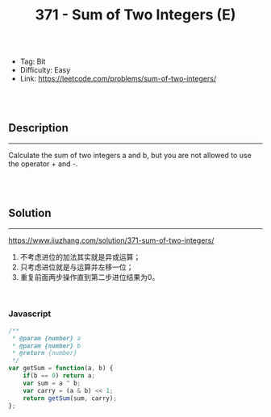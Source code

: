 # <center>371 - Sum of Two Integers (E)</center> 



<br></br>

* Tag: Bit
* Difficulty: Easy
* Link: https://leetcode.com/problems/sum-of-two-integers/

<br></br>



## Description
----
Calculate the sum of two integers a and b, but you are not allowed to use the operator + and -.

<br></br>



## Solution
----
https://www.jiuzhang.com/solution/371-sum-of-two-integers/

1. 不考虑进位的加法其实就是异或运算；
2. 只考虑进位就是与运算并左移一位；
3. 重复前面两步操作直到第二步进位结果为0。

<br>


### Javascript
```javascript
/**
 * @param {number} a
 * @param {number} b
 * @return {number}
 */
var getSum = function(a, b) {
    if(b == 0) return a;
    var sum = a ^ b;
    var carry = (a & b) << 1;
    return getSum(sum, carry);
};
```
